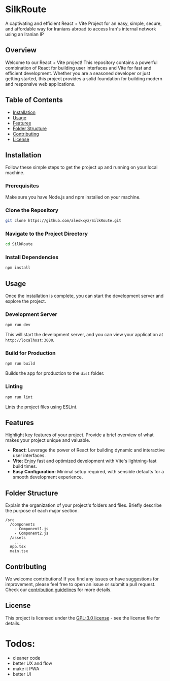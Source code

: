 # SilkRoute

A captivating and efficient React + Vite Project for an easy, simple, secure, and affordable way for Iranians abroad to access Iran's internal network using an Iranian IP

## Overview

Welcome to our React + Vite project! This repository contains a powerful combination of React for building user interfaces and Vite for fast and efficient development. Whether you are a seasoned developer or just getting started, this project provides a solid foundation for building modern and responsive web applications.

## Table of Contents

- [Installation](#installation)
- [Usage](#usage)
- [Features](#features)
- [Folder Structure](#folder-structure)
- [Contributing](#contributing)
- [License](#license)

## Installation

Follow these simple steps to get the project up and running on your local machine.

### Prerequisites

Make sure you have Node.js and npm installed on your machine.

### Clone the Repository

```bash
git clone https://github.com/aleskxyz/SilkRoute.git
```

### Navigate to the Project Directory

```bash
cd SilkRoute
```

### Install Dependencies

```bash
npm install
```

## Usage

Once the installation is complete, you can start the development server and explore the project.

### Development Server

```bash
npm run dev
```

This will start the development server, and you can view your application at `http://localhost:3000`.

### Build for Production

```bash
npm run build
```

Builds the app for production to the `dist` folder.

### Linting

```bash
npm run lint
```

Lints the project files using ESLint.

## Features

Highlight key features of your project. Provide a brief overview of what makes your project unique and valuable.

- **React:** Leverage the power of React for building dynamic and interactive user interfaces.
- **Vite:** Enjoy fast and optimized development with Vite's lightning-fast build times.
- **Easy Configuration:** Minimal setup required, with sensible defaults for a smooth development experience.

## Folder Structure

Explain the organization of your project's folders and files. Briefly describe the purpose of each major section.

```
/src
  /components
    - Component1.js
    - Component2.js
  /assets
    ...
  App.tsx
  main.tsx
```

## Contributing

We welcome contributions! If you find any issues or have suggestions for improvement, please feel free to open an issue or submit a pull request. Check our [contribution guidelines](CONTRIBUTING.md) for more details.

## License

This project is licensed under the [GPL-3.0 license](LICENSE) - see the license file for details.

# Todos:

- cleaner code
- better UX and flow
- make it PWA
- better UI
